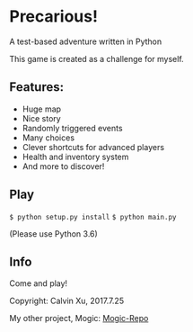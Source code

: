 # Precarious!
A test-based adventure written in Python

This game is created as a challenge for myself.

## Features:

* Huge map
* Nice story
* Randomly triggered events
* Many choices
* Clever shortcuts for advanced players
* Health and inventory system
* And more to discover!

## Play
```$ python setup.py install```
```$ python main.py```

(Please use Python 3.6)

## Info

Come and play!

Copyright: Calvin Xu, 2017.7.25

My other project, Mogic: [Mogic-Repo](https://github.com/Calvin-Xu/Mogic)
